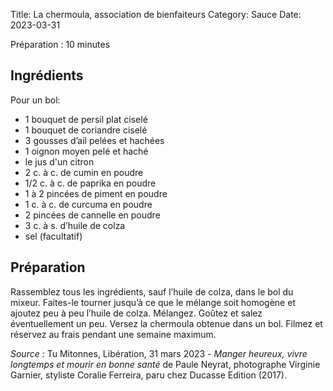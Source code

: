 Title: La chermoula, association de bienfaiteurs
Category: Sauce
Date: 2023-03-31

Préparation : 10 minutes

## Ingrédients

Pour un bol:

* 1 bouquet de persil plat ciselé
* 1 bouquet de coriandre ciselé
* 3 gousses d’ail pelées et hachées
* 1 oignon moyen pelé et haché
* le jus d'un citron
* 2 c. à c. de cumin en poudre
* 1/2 c. à c. de paprika en poudre
* 1 à 2 pincées de piment en poudre
* 1 c. à c. de curcuma en poudre
* 2 pincées de cannelle en poudre
* 3 c. à s. d’huile de colza
* sel (facultatif)

## Préparation

Rassemblez tous les ingrédients, sauf l’huile de colza, dans le bol du mixeur. Faites-le tourner
jusqu’à ce que le mélange soit homogène et ajoutez peu à peu l’huile de colza. Mélangez. Goûtez et
salez éventuellement un peu. Versez la chermoula obtenue dans un bol. Filmez et réservez au frais
pendant une semaine maximum.

*Source :* Tu Mitonnes, Libération, 31 mars 2023 - *Manger heureux, vivre longtemps et mourir en bonne santé*
de Paule Neyrat, photographe Virginie Garnier, styliste Coralie Ferreira, paru chez Ducasse Edition (2017).
